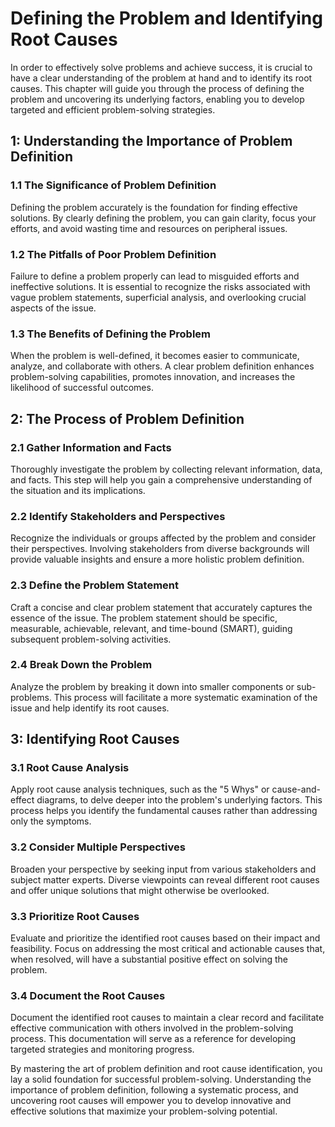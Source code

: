 # Defining the Problem and Identifying Root Causes

In order to effectively solve problems and achieve success, it is crucial to have a clear understanding of the problem at hand and to identify its root causes. This chapter will guide you through the process of defining the problem and uncovering its underlying factors, enabling you to develop targeted and efficient problem-solving strategies.

## 1: Understanding the Importance of Problem Definition

### 1.1 The Significance of Problem Definition

Defining the problem accurately is the foundation for finding effective solutions. By clearly defining the problem, you can gain clarity, focus your efforts, and avoid wasting time and resources on peripheral issues.

### 1.2 The Pitfalls of Poor Problem Definition

Failure to define a problem properly can lead to misguided efforts and ineffective solutions. It is essential to recognize the risks associated with vague problem statements, superficial analysis, and overlooking crucial aspects of the issue.

### 1.3 The Benefits of Defining the Problem

When the problem is well-defined, it becomes easier to communicate, analyze, and collaborate with others. A clear problem definition enhances problem-solving capabilities, promotes innovation, and increases the likelihood of successful outcomes.

## 2: The Process of Problem Definition

### 2.1 Gather Information and Facts

Thoroughly investigate the problem by collecting relevant information, data, and facts. This step will help you gain a comprehensive understanding of the situation and its implications.

### 2.2 Identify Stakeholders and Perspectives

Recognize the individuals or groups affected by the problem and consider their perspectives. Involving stakeholders from diverse backgrounds will provide valuable insights and ensure a more holistic problem definition.

### 2.3 Define the Problem Statement

Craft a concise and clear problem statement that accurately captures the essence of the issue. The problem statement should be specific, measurable, achievable, relevant, and time-bound (SMART), guiding subsequent problem-solving activities.

### 2.4 Break Down the Problem

Analyze the problem by breaking it down into smaller components or sub-problems. This process will facilitate a more systematic examination of the issue and help identify its root causes.

## 3: Identifying Root Causes

### 3.1 Root Cause Analysis

Apply root cause analysis techniques, such as the "5 Whys" or cause-and-effect diagrams, to delve deeper into the problem's underlying factors. This process helps you identify the fundamental causes rather than addressing only the symptoms.

### 3.2 Consider Multiple Perspectives

Broaden your perspective by seeking input from various stakeholders and subject matter experts. Diverse viewpoints can reveal different root causes and offer unique solutions that might otherwise be overlooked.

### 3.3 Prioritize Root Causes

Evaluate and prioritize the identified root causes based on their impact and feasibility. Focus on addressing the most critical and actionable causes that, when resolved, will have a substantial positive effect on solving the problem.

### 3.4 Document the Root Causes

Document the identified root causes to maintain a clear record and facilitate effective communication with others involved in the problem-solving process. This documentation will serve as a reference for developing targeted strategies and monitoring progress.

By mastering the art of problem definition and root cause identification, you lay a solid foundation for successful problem-solving. Understanding the importance of problem definition, following a systematic process, and uncovering root causes will empower you to develop innovative and effective solutions that maximize your problem-solving potential.
